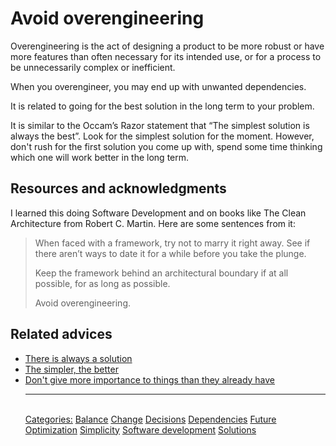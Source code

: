 # Avoid overengineering

Overengineering is the act of designing a product to be more robust or have more features than often necessary for its intended use, or for a process to be unnecessarily complex or inefficient.

When you overengineer, you may end up with unwanted dependencies.

It is related to going for the best solution in the long term to your problem.

It is similar to the Occam’s Razor statement that “The simplest solution is always the best”. Look for the simplest solution for the moment. However, don't rush for the first solution you come up with, spend some time thinking which one will work better in the long term.

## Resources and acknowledgments

I learned this doing Software Development and on books like The Clean Architecture from Robert C. Martin. Here are some sentences from it:

> When faced with a framework, try not to marry it right away. See if there aren’t ways to date it for a while before you take the plunge.
>
> Keep the framework behind an architectural boundary if at all possible, for as long as possible.
>
> Avoid overengineering.

## Related advices

- [There is always a solution](../There%20is%20always%20a%20solution/index.md)
- [The simpler, the better](../The%20simpler,%20the%20better/index.md)
- [Don't give more importance to things than they already have](../Don't%20give%20more%20importance%20to%20things%20than%20they%20already%20have/index.md)<hr/><br/>[Categories:](Categories/index.md) [Balance](Categories/Balance.md) [Change](Categories/Change.md) [Decisions](Categories/Decisions.md) [Dependencies](Categories/Dependencies.md) [Future](Categories/Future.md) [Optimization](Categories/Optimization.md) [Simplicity](Categories/Simplicity.md) [Software development](Categories/Software%20development.md) [Solutions](Categories/Solutions.md)